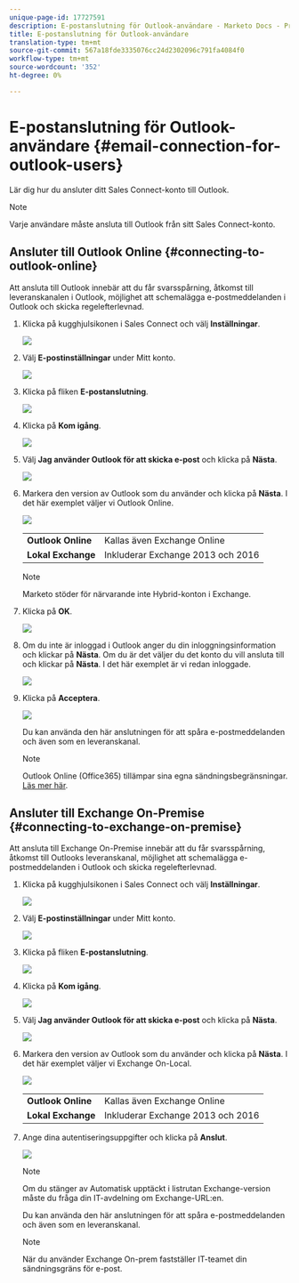```yaml
---
unique-page-id: 17727591
description: E-postanslutning för Outlook-användare - Marketo Docs - Produktdokumentation
title: E-postanslutning för Outlook-användare
translation-type: tm+mt
source-git-commit: 567a18fde3335076cc24d2302096c791fa4084f0
workflow-type: tm+mt
source-wordcount: '352'
ht-degree: 0%

---
```



# E-postanslutning för Outlook-användare {#email-connection-for-outlook-users}

Lär dig hur du ansluter ditt Sales Connect-konto till Outlook.

>[!NOTE]
>
>Varje användare måste ansluta till Outlook från sitt Sales Connect-konto.

## Ansluter till Outlook Online {#connecting-to-outlook-online}

Att ansluta till Outlook innebär att du får svarsspårning, åtkomst till leveranskanalen i Outlook, möjlighet att schemalägga e-postmeddelanden i Outlook och skicka regelefterlevnad.

1. Klicka på kugghjulsikonen i Sales Connect och välj **Inställningar**.

   ![](assets/one.png)

1. Välj **E-postinställningar** under Mitt konto.

   ![](assets/two.png)

1. Klicka på fliken **E-postanslutning**.

   ![](assets/three.png)

1. Klicka på **Kom igång**.

   ![](assets/four.png)

1. Välj **Jag använder Outlook för att skicka e-post** och klicka på **Nästa**.

   ![](assets/five-a.png)

1. Markera den version av Outlook som du använder och klicka på **Nästa**. I det här exemplet väljer vi Outlook Online.

   ![](assets/six-a.png)

   <table> 
    <tbody>
     <tr>
      <td><strong>Outlook Online</strong></td> 
      <td>Kallas även Exchange Online</td> 
     </tr>
     <tr>
      <td><strong>Lokal Exchange</strong></td> 
      <td>Inkluderar Exchange 2013 och 2016</td> 
     </tr>
    </tbody>
   </table>

   >[!NOTE]
   >
   >Marketo stöder för närvarande inte Hybrid-konton i Exchange.

1. Klicka på **OK**.

   ![](assets/seven-a.png)

1. Om du inte är inloggad i Outlook anger du din inloggningsinformation och klickar på **Nästa**. Om du är det väljer du det konto du vill ansluta till och klickar på **Nästa**. I det här exemplet är vi redan inloggade.

   ![](assets/eight-a.png)

1. Klicka på **Acceptera**.

   ![](assets/nine-a.png)

   Du kan använda den här anslutningen för att spåra e-postmeddelanden och även som en leveranskanal.

   >[!NOTE]
   >
   >Outlook Online (Office365) tillämpar sina egna sändningsbegränsningar. [Läs mer här](/help/marketo/product-docs/marketo-sales-connect/email/email-delivery/email-connection-throttling.md#email-provider-limits).

## Ansluter till Exchange On-Premise {#connecting-to-exchange-on-premise}

Att ansluta till Exchange On-Premise innebär att du får svarsspårning, åtkomst till Outlooks leveranskanal, möjlighet att schemalägga e-postmeddelanden i Outlook och skicka regelefterlevnad.

1. Klicka på kugghjulsikonen i Sales Connect och välj **Inställningar**.

   ![](assets/one.png)

1. Välj **E-postinställningar** under Mitt konto.

   ![](assets/two.png)

1. Klicka på fliken **E-postanslutning**.

   ![](assets/three.png)

1. Klicka på **Kom igång**.

   ![](assets/four.png)

1. Välj **Jag använder Outlook för att skicka e-post** och klicka på **Nästa**.

   ![](assets/five-a.png)

1. Markera den version av Outlook som du använder och klicka på **Nästa**. I det här exemplet väljer vi Exchange On-Local.

   ![](assets/six-b.png)

   <table> 
    <tbody>
     <tr>
      <td><strong>Outlook Online</strong></td> 
      <td>Kallas även Exchange Online</td> 
     </tr>
     <tr>
      <td><strong>Lokal Exchange</strong></td> 
      <td>Inkluderar Exchange 2013 och 2016</td> 
     </tr>
    </tbody>
   </table>

1. Ange dina autentiseringsuppgifter och klicka på **Anslut**.

   ![](assets/seven-b.png)

   >[!NOTE]
   >
   >Om du stänger av Automatisk upptäckt i listrutan Exchange-version måste du fråga din IT-avdelning om Exchange-URL:en.

   Du kan använda den här anslutningen för att spåra e-postmeddelanden och även som en leveranskanal.

   >[!NOTE]
   >
   >När du använder Exchange On-prem fastställer IT-teamet din sändningsgräns för e-post.
